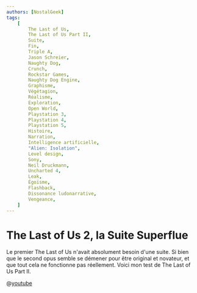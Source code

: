 ```yaml
---
authors: [NostalGeek]
tags:
    [
        The Last of Us,
        The Last of Us Part II,
        Suite,
        Fin,
        Triple A,
        Jason Schreier,
        Naughty Dog,
        Crunch,
        Rockstar Games,
        Naughty Dog Engine,
        Graphisme,
        Végétagion,
        Réalisme,
        Exploration,
        Open World,
        Playstation 3,
        Playstation 4,
        Playstation 5,
        Histoire,
        Narration,
        Intelligence artificielle,
        "Alien: Isolation",
        Level design,
        Sony,
        Neil Druckmann,
        Uncharted 4,
        Leak,
        Égoïsme,
        Flashback,
        Dissonance ludonarrative,
        Vengeance,
    ]
---
```


# The Last of Us 2, la Suite Superflue

Le premier The Last of Us n'avait absolument besoin d'une suite. Si bien que le second opus semble se démener pour être original et novateur, et que tout cela ne fonctionne pas réellement. Voici mon test de The Last of Us Part II.

@[youtube](https://www.youtube.com/watch?v=1qT5j6GzqX8)
